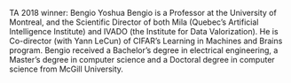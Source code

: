 TA 2018 winner: Bengio
Yoshua Bengio is a Professor at the University of Montreal, and the Scientific Director of both Mila (Quebec’s Artificial Intelligence Institute) and IVADO (the Institute for Data Valorization). He is Co-director (with Yann LeCun) of CIFAR’s Learning in Machines and Brains program. Bengio received a Bachelor’s degree in electrical engineering, a Master’s degree in computer science and a Doctoral degree in computer science from McGill University.
